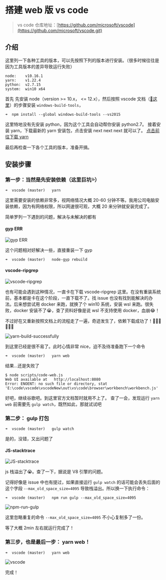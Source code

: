 # 搭建 web 版 vs code

> vs code 仓库地址：[https://github.com/microsoft/vscode](https://github.com/microsoft/vscode.git)

## 介绍

这里列一下各种工具的版本，可以先按照下列的版本进行安装。（很多时候往往是因为工具版本的差异导致运行失败）

```node
node:    v10.16.1
yarn:    v1.22.4
python:  v2.7.15
system:  win10 x64
```

首先 先安装 node（version >= 10.x， <= 12.x），然后按照 vscode 文档（[:raised_hands:这里](https://github.com/Microsoft/vscode/wiki/How-to-Contribute)）的步骤安装 `windows-build-tools`，

```node
➜  npm install --global windows-build-tools --vs2015
```

这里特地没有先安装 python，因为这个工具会自动帮你安装 python2.7。
接着安装 yarn，下载最新的 yarn 安装包，点击安装 next next next 就可以了。 [点击前往下载 yarn](http://yarnpkg.top/Installation.html)

最后再检查一下各个工具的版本，准备开搞。

## 安装步骤

### 第一步：当然是先安装依赖（这里巨坑:sweat_drops:）

```node
➜  vscode (master)   yarn
```

这里需要安装的依赖非常多，视网络情况大概 20-60 分钟不等。我用公司电脑安装依赖，因为有网络权限，所以网速很可观，大概 20 来分钟就安装完成了。

简单罗列一下遇到的问题，解决与未解决的都有

#### gyp ERR

![gyp ERR](https://github.com/Real102/resourceLibrary/raw/master/img/vscode/gypError.png 'gyp ERR')

这个问题相对好解决一些，直接重装一下 gyp

```node
➜  vscode (master)   node-gyp rebuild
```

#### vscode-ripgrep

![vscode-ripgrep](https://github.com/Real102/resourceLibrary/raw/master/img/vscode/vscode-ripgrep.png 'vscode-ripgrep')

也有可能会遇到这种情况，一直卡在下载 vscode-ripgrep 这里。在没有重装系统前，基本都是卡在这个阶段，一直下载不了。找 issue 也没有找到能解决的办法。后来想尝试用 docker 来跑，就换了个 win10 系统，安装 wsl 来跑。很失败，docker 安装不了:sob:，查了资料好像是说 wsl 不支持使用 docker，血崩:joy:！

不过好在又重新按照文档上的流程走了一遍，奇迹发生了，依赖下载成功了！:clap::clap::clap::cherry_blossom::cherry_blossom::cherry_blossom:

![yarn-build-successfully](https://github.com/Real102/resourceLibrary/raw/master/img/vscode/yarn-build-successfully.png 'yarn-build-successfully')

到这里已经是很不易了。此时心情非常 nice，迫不及待准备跑下一个命令

```node
➜  vscode (master)   yarn web
```

结果...还是失败了

```node
$ node scripts/code-web.js
Web UI available at   http://localhost:8080
Error: ENOENT: no such file or directory, stat 'E:\code\vscode\vscodeNew\out\vs\code\browser\workbench\workbench.js'
```

好吧，继续谷歌吧。到这里官方文档暂时就用不上了。
查了一会，发现运行 `yarn web` 前需要先 `gulp watch`，既然如此，那就试试吧

### 第二步： gulp 打包

```node
➜  vscode (master)   gulp watch
```

是的，没错，又出问题了

#### JS-stacktrace

![JS-stacktrace](https://github.com/Real102/resourceLibrary/raw/master/img/vscode/JS-stacktrace.png 'JS-stacktrace')

js 栈溢出了:sob:。查了一下，据说是 V8 引擎的问题。

记得好像是 issue 中也有提过，如果直接运行 `gulp watch` 的话可能会丢失后面的这个字段 `--max_old_space_size=4095` 导致栈溢出。所以换一下执行命令：

```node
➜  vscode (master)   npm run gulp --max_old_space_size=4095
```

![npm-run-gulp](https://github.com/Real102/resourceLibrary/raw/master/img/vscode/npm-run-gulp.png 'npm-run-gulp')

这里忽略重复的命令 `--max_old_space_size=4095` 不小心复制多了一份。

等了大概 2min 左右就运行完成了！

### 第三步，也是最后一步： yarn web！

```node
➜  vscode (master)   yarn web
```

![vscode](https://github.com/Real102/resourceLibrary/raw/master/img/vscode/vscode.png 'vscode')

完成！
